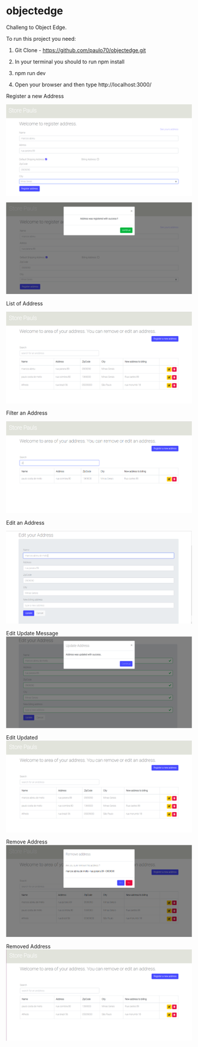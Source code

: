 # objectedge
Challeng to Object Edge.

To run this project you need:

1) Git Clone - https://github.com/paulo70/objectedge.git

2) In your terminal you should to run npm install

3) npm run dev

4) Open your browser and then type http://localhost:3000/


Register a new Address

![Alt text](/src/assets/register.png?raw=true "Register screen")

![Alt text](/src/assets/sucess-register.png?raw=true "Register success screen")

List of Address

![Alt text](/src/assets/list-register.png?raw=true "List of address screen")

Filter an Address

![Alt text](/src/assets/filter.png?raw=true "Filter screen")

Edit an Address

![Alt text](/src/assets/edit.png?raw=true "Edit screen")

Edit Update Message
![Alt text](/src/assets/update-register.png?raw=true "Edit message screen")

Edit Updated
![Alt text](/src/assets/register-updated.png?raw=true "Edit updated")

Remove Address
![Alt text](/src/assets/remove-user.png?raw=true "Remove address screen")

Removed Address
![Alt text](/src/assets/user-removed.png?raw=true "Remove address screen")




